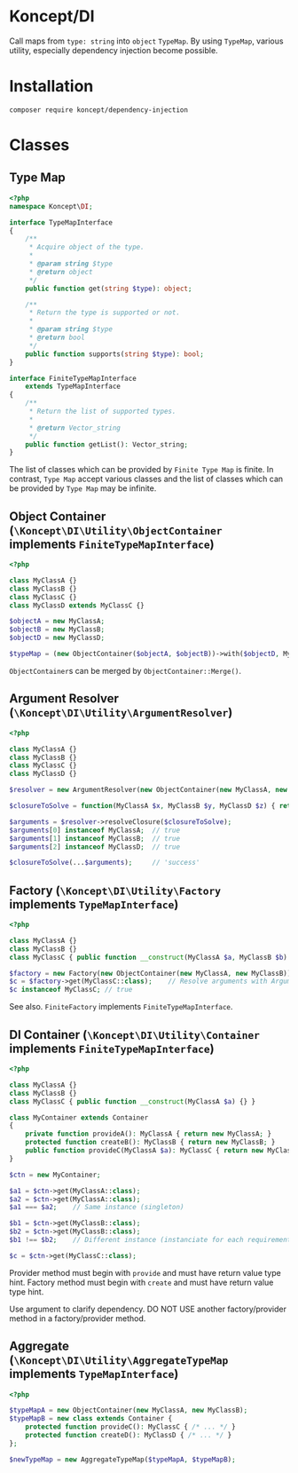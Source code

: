 # Koncept/DI

Call maps from `type: string` into `object` `TypeMap`.  By using `TypeMap`, various utility, especially dependency injection become possible.

# Installation

`composer require koncept/dependency-injection`

# Classes

## Type Map

```php
<?php
namespace Koncept\DI;

interface TypeMapInterface
{
    /**
     * Acquire object of the type.
     *
     * @param string $type
     * @return object
     */
    public function get(string $type): object;

    /**
     * Return the type is supported or not.
     *
     * @param string $type
     * @return bool
     */
    public function supports(string $type): bool;
}

interface FiniteTypeMapInterface
    extends TypeMapInterface
{
    /**
     * Return the list of supported types.
     *
     * @return Vector_string
     */
    public function getList(): Vector_string;
}
```

The list of classes which can be provided by `Finite Type Map` is finite. In contrast, `Type Map` accept various classes and the list of classes which can be provided by `Type Map` may be infinite.

## Object Container (`\Koncept\DI\Utility\ObjectContainer` implements `FiniteTypeMapInterface`)

```php
<?php

class MyClassA {}
class MyClassB {}
class MyClassC {}
class MyClassD extends MyClassC {}

$objectA = new MyClassA;
$objectB = new MyClassB;
$objectD = new MyClassD;

$typeMap = (new ObjectContainer($objectA, $objectB))->with($objectD, MyClassC::class);
```

`ObjectContainer`s can be merged by `ObjectContainer::Merge()`.

## Argument Resolver (`\Koncept\DI\Utility\ArgumentResolver`)

```php
<?php

class MyClassA {}
class MyClassB {}
class MyClassC {}
class MyClassD {}

$resolver = new ArgumentResolver(new ObjectContainer(new MyClassA, new MyClassB, new MyClassC, new MyClassD));

$closureToSolve = function(MyClassA $x, MyClassB $y, MyClassD $z) { return 'success!'; };

$arguments = $resolver->resolveClosure($closureToSolve);
$arguments[0] instanceof MyClassA;  // true
$arguments[1] instanceof MyClassB;  // true
$arguments[2] instanceof MyClassD;  // true

$closureToSolve(...$arguments);     // 'success'
```

## Factory (`\Koncept\DI\Utility\Factory` implements `TypeMapInterface`)

```php
<?php

class MyClassA {}
class MyClassB {}
class MyClassC { public function __construct(MyClassA $a, MyClassB $b) {} }

$factory = new Factory(new ObjectContainer(new MyClassA, new MyClassB));
$c = $factory->get(MyClassC::class);    // Resolve arguments with ArgumentResolver and instantiate
$c instanceof MyClassC; // true
```

See also. `FiniteFactory` implements `FiniteTypeMapInterface`.

## DI Container (`\Koncept\DI\Utility\Container` implements `FiniteTypeMapInterface`)

```php
<?php

class MyClassA {}
class MyClassB {}
class MyClassC { public function __construct(MyClassA $a) {} }

class MyContainer extends Container
{
    private function provideA(): MyClassA { return new MyClassA; }
    protected function createB(): MyClassB { return new MyClassB; }
    public function provideC(MyClassA $a): MyClassC { return new MyClassC($a); }
}

$ctn = new MyContainer;

$a1 = $ctn->get(MyClassA::class);
$a2 = $ctn->get(MyClassA::class);
$a1 === $a2;    // Same instance (singleton)

$b1 = $ctn->get(MyClassB::class);
$b2 = $ctn->get(MyClassB::class);
$b1 !== $b2;    // Different instance (instanciate for each requirement)

$c = $ctn->get(MyClassC::class);
```

Provider method must begin with `provide` and must have return value type hint. Factory method must begin with `create` and must have return value type hint.

Use argument to clarify dependency. DO NOT USE another factory/provider method in a factory/provider method.

## Aggregate (`\Koncept\DI\Utility\AggregateTypeMap` implements `TypeMapInterface`)

```php
<?php

$typeMapA = new ObjectContainer(new MyClassA, new MyClassB);
$typeMapB = new class extends Container {
    protected function provideC(): MyClassC { /* ... */ }
    protected function createD(): MyClassD { /* ... */ }
};

$newTypeMap = new AggregateTypeMap($typeMapA, $typeMapB);
```
